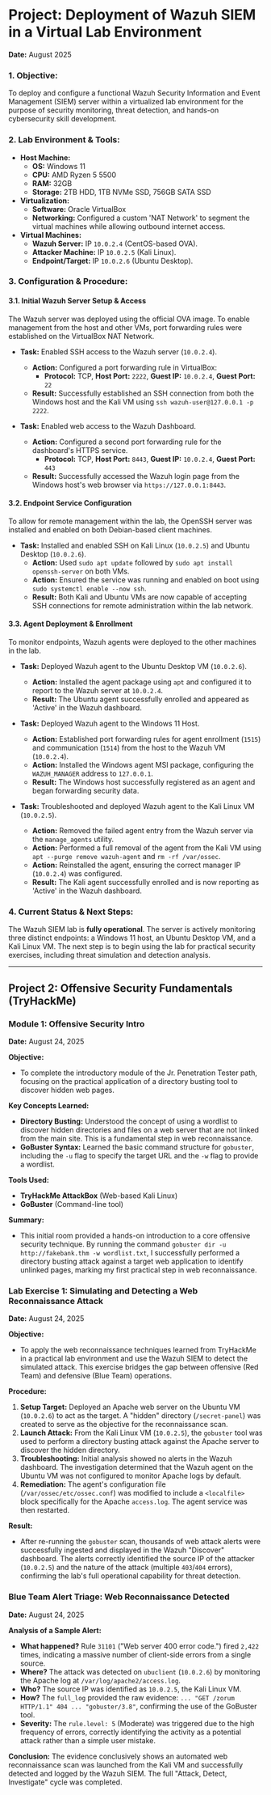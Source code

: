 # Project: Deployment of Wazuh SIEM in a Virtual Lab Environment

**Date:** August 2025

### 1. Objective:
To deploy and configure a functional Wazuh Security Information and Event Management (SIEM) server within a virtualized lab environment for the purpose of security monitoring, threat detection, and hands-on cybersecurity skill development.

### 2. Lab Environment & Tools:
* **Host Machine:**
    * **OS:** Windows 11
    * **CPU:** AMD Ryzen 5 5500
    * **RAM:** 32GB
    * **Storage:** 2TB HDD, 1TB NVMe SSD, 756GB SATA SSD
* **Virtualization:**
    * **Software:** Oracle VirtualBox
    * **Networking:** Configured a custom 'NAT Network' to segment the virtual machines while allowing outbound internet access.
* **Virtual Machines:**
    * **Wazuh Server:** IP `10.0.2.4` (CentOS-based OVA).
    * **Attacker Machine:** IP `10.0.2.5` (Kali Linux).
    * **Endpoint/Target:** IP `10.0.2.6` (Ubuntu Desktop).

### 3. Configuration & Procedure:

#### 3.1. Initial Wazuh Server Setup & Access
The Wazuh server was deployed using the official OVA image. To enable management from the host and other VMs, port forwarding rules were established on the VirtualBox NAT Network.

* **Task:** Enabled SSH access to the Wazuh server (`10.0.2.4`).
    * **Action:** Configured a port forwarding rule in VirtualBox:
        * **Protocol:** TCP, **Host Port:** `2222`, **Guest IP:** `10.0.2.4`, **Guest Port:** `22`
    * **Result:** Successfully established an SSH connection from both the Windows host and the Kali VM using `ssh wazuh-user@127.0.0.1 -p 2222`.

* **Task:** Enabled web access to the Wazuh Dashboard.
    * **Action:** Configured a second port forwarding rule for the dashboard's HTTPS service.
        * **Protocol:** TCP, **Host Port:** `8443`, **Guest IP:** `10.0.2.4`, **Guest Port:** `443`
    * **Result:** Successfully accessed the Wazuh login page from the Windows host's web browser via `https://127.0.0.1:8443`.

#### 3.2. Endpoint Service Configuration
To allow for remote management within the lab, the OpenSSH server was installed and enabled on both Debian-based client machines.

* **Task:** Installed and enabled SSH on Kali Linux (`10.0.2.5`) and Ubuntu Desktop (`10.0.2.6`).
    * **Action:** Used `sudo apt update` followed by `sudo apt install openssh-server` on both VMs.
    * **Action:** Ensured the service was running and enabled on boot using `sudo systemctl enable --now ssh`.
    * **Result:** Both Kali and Ubuntu VMs are now capable of accepting SSH connections for remote administration within the lab network.

#### 3.3. Agent Deployment & Enrollment
To monitor endpoints, Wazuh agents were deployed to the other machines in the lab.

* **Task:** Deployed Wazuh agent to the Ubuntu Desktop VM (`10.0.2.6`).
    * **Action:** Installed the agent package using `apt` and configured it to report to the Wazuh server at `10.0.2.4`.
    * **Result:** The Ubuntu agent successfully enrolled and appeared as 'Active' in the Wazuh dashboard.

* **Task:** Deployed Wazuh agent to the Windows 11 Host.
    * **Action:** Established port forwarding rules for agent enrollment (`1515`) and communication (`1514`) from the host to the Wazuh VM (`10.0.2.4`).
    * **Action:** Installed the Windows agent MSI package, configuring the `WAZUH_MANAGER` address to `127.0.0.1`.
    * **Result:** The Windows host successfully registered as an agent and began forwarding security data.
    
* **Task:** Troubleshooted and deployed Wazuh agent to the Kali Linux VM (`10.0.2.5`).
    * **Action:** Removed the failed agent entry from the Wazuh server via the `manage_agents` utility.
    * **Action:** Performed a full removal of the agent from the Kali VM using `apt --purge remove wazuh-agent` and `rm -rf /var/ossec`.
    * **Action:** Reinstalled the agent, ensuring the correct manager IP (`10.0.2.4`) was configured.
    * **Result:** The Kali agent successfully enrolled and is now reporting as 'Active' in the Wazuh dashboard.

### 4. Current Status & Next Steps:
The Wazuh SIEM lab is **fully operational**. The server is actively monitoring three distinct endpoints: a Windows 11 host, an Ubuntu Desktop VM, and a Kali Linux VM. The next step is to begin using the lab for practical security exercises, including threat simulation and detection analysis.

---
## Project 2: Offensive Security Fundamentals (TryHackMe)

### Module 1: Offensive Security Intro
**Date:** August 24, 2025

**Objective:**
* To complete the introductory module of the Jr. Penetration Tester path, focusing on the practical application of a directory busting tool to discover hidden web pages.

**Key Concepts Learned:**
* **Directory Busting:** Understood the concept of using a wordlist to discover hidden directories and files on a web server that are not linked from the main site. This is a fundamental step in web reconnaissance.
* **GoBuster Syntax:** Learned the basic command structure for `gobuster`, including the `-u` flag to specify the target URL and the `-w` flag to provide a wordlist.

**Tools Used:**
* **TryHackMe AttackBox** (Web-based Kali Linux)
* **GoBuster** (Command-line tool)

**Summary:**
* This initial room provided a hands-on introduction to a core offensive security technique. By running the command `gobuster dir -u http://fakebank.thm -w wordlist.txt`, I successfully performed a directory busting attack against a target web application to identify unlinked pages, marking my first practical step in web reconnaissance.
### Lab Exercise 1: Simulating and Detecting a Web Reconnaissance Attack
**Date:** August 24, 2025

**Objective:**
* To apply the web reconnaissance techniques learned from TryHackMe in a practical lab environment and use the Wazuh SIEM to detect the simulated attack. This exercise bridges the gap between offensive (Red Team) and defensive (Blue Team) operations.

**Procedure:**
1.  **Setup Target:** Deployed an Apache web server on the Ubuntu VM (`10.0.2.6`) to act as the target. A "hidden" directory (`/secret-panel`) was created to serve as the objective for the reconnaissance scan.
2.  **Launch Attack:** From the Kali Linux VM (`10.0.2.5`), the `gobuster` tool was used to perform a directory busting attack against the Apache server to discover the hidden directory.
3.  **Troubleshooting:** Initial analysis showed no alerts in the Wazuh dashboard. The investigation determined that the Wazuh agent on the Ubuntu VM was not configured to monitor Apache logs by default.
4.  **Remediation:** The agent's configuration file (`/var/ossec/etc/ossec.conf`) was modified to include a `<localfile>` block specifically for the Apache `access.log`. The agent service was then restarted.

**Result:**
* After re-running the `gobuster` scan, thousands of web attack alerts were successfully ingested and displayed in the Wazuh "Discover" dashboard. The alerts correctly identified the source IP of the attacker (`10.0.2.5`) and the nature of the attack (multiple `403`/`404` errors), confirming the lab's full operational capability for threat detection.

### Blue Team Alert Triage: Web Reconnaissance Detected
**Date:** August 24, 2025

**Analysis of a Sample Alert:**
* **What happened?** Rule `31101` ("Web server 400 error code.") fired `2,422` times, indicating a massive number of client-side errors from a single source.
* **Where?** The attack was detected on `ubuclient` (`10.0.2.6`) by monitoring the Apache log at `/var/log/apache2/access.log`.
* **Who?** The source IP was identified as `10.0.2.5`, the Kali Linux VM.
* **How?** The `full_log` provided the raw evidence: `... "GET /zorum HTTP/1.1" 404 ... "gobuster/3.8"`, confirming the use of the GoBuster tool.
* **Severity:** The `rule.level: 5` (Moderate) was triggered due to the high frequency of errors, correctly identifying the activity as a potential attack rather than a simple user mistake.

**Conclusion:**
The evidence conclusively shows an automated web reconnaissance scan was launched from the Kali VM and successfully detected and logged by the Wazuh SIEM. The full "Attack, Detect, Investigate" cycle was completed.
